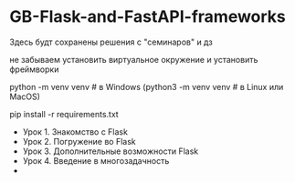 # GB-Flask-and-FastAPI-frameworks

Здесь будт сохранены решения с "семинаров" и дз

не забываем установить виртуальное окружение и установить фреймворки

python -m venv venv  # в Windows
(python3 -m venv venv   # в Linux или MacOS)

pip install -r requirements.txt

* Урок 1. Знакомство с Flask
* Урок 2. Погружение во Flask
* Урок 3. Дополнительные возможности Flask
* Урок 4. Введение в многозадачность
* 
